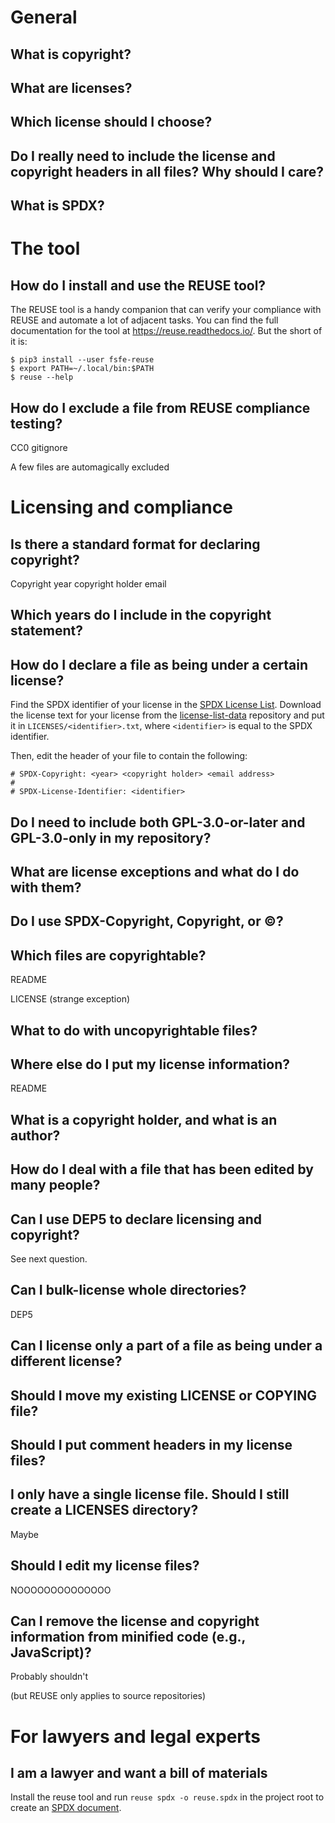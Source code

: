 # General

## What is copyright?

## What are licenses?

## Which license should I choose?

## Do I really need to include the license and copyright headers in all files? Why should I care?

## What is SPDX?

# The tool

## How do I install and use the REUSE tool?

The REUSE tool is a handy companion that can verify your compliance with
REUSE and automate a lot of adjacent tasks. You can find the full
documentation for the tool at <https://reuse.readthedocs.io/>. But the short
of it is:

```
$ pip3 install --user fsfe-reuse 
$ export PATH=~/.local/bin:$PATH
$ reuse --help
```

## How do I exclude a file from REUSE compliance testing?

CC0
gitignore

A few files are automagically excluded

# Licensing and compliance

## Is there a standard format for declaring copyright?

Copyright year copyright holder email

## Which years do I include in the copyright statement?

## How do I declare a file as being under a certain license?

Find the SPDX identifier of your license in the [SPDX License
List](https://spdx.org/licenses/). Download the license text for your license
from the
[license-list-data](https://github.com/spdx/license-list-data/tree/master/text)
repository and put it in `LICENSES/<identifier>.txt`, where `<identifier>` is
equal to the SPDX identifier.

Then, edit the header of your file to contain the following:

```
# SPDX-Copyright: <year> <copyright holder> <email address>
#
# SPDX-License-Identifier: <identifier>
```

## Do I need to include both GPL-3.0-or-later and GPL-3.0-only in my repository?

## What are license exceptions and what do I do with them?

## Do I use SPDX-Copyright, Copyright, or ©?

## Which files are copyrightable?

README

LICENSE (strange exception)

## What to do with uncopyrightable files?

## Where else do I put my license information?

README

## What is a copyright holder, and what is an author?

## How do I deal with a file that has been edited by many people?

## Can I use DEP5 to declare licensing and copyright?

See next question.

## Can I bulk-license whole directories?

DEP5

## Can I license only a part of a file as being under a different license?

## Should I move my existing LICENSE or COPYING file?

## Should I put comment headers in my license files?

## I only have a single license file. Should I still create a LICENSES directory?

Maybe

## Should I edit my license files?

NOOOOOOOOOOOOOO

## Can I remove the license and copyright information from minified code (e.g., JavaScript)?

Probably shouldn't

(but REUSE only applies to source repositories)

# For lawyers and legal experts

## I am a lawyer and want a bill of materials

Install the reuse tool and run `reuse spdx -o reuse.spdx` in the project root
to create an [SPDX
document](https://spdx.org/spdx-specification-21-web-version).
